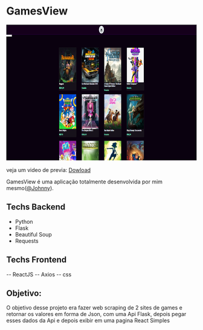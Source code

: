 # GamesView

<p style="align:center"><img src="https://github.com/JohnnyDev2001/GamesView/blob/main/GitStuff/tela.png?raw=true" width="600px" height="360px"></p>

veja um video de previa: <a href="https://github.com/JohnnyDev2001/GamesView/blob/main/GitStuff/view.mp4?raw=true">Dowload</a>


GamesView é uma aplicação totalmente desenvolvida por mim mesmo(<a href="https://www.instagram.com/ojohnnyrocha/">@Johnny</a>).

## Techs Backend
- Python
- Flask
- Beautiful Soup
- Requests

## Techs Frontend
-- ReactJS
-- Axios
-- css

## Objetivo:
 <p>O objetivo desse projeto era fazer web scraping de 2 sites de games e retornar os valores em forma de Json, com uma Api Flask,
  depois pegar esses dados da Api e depois exibir em uma pagina React Simples</p>
